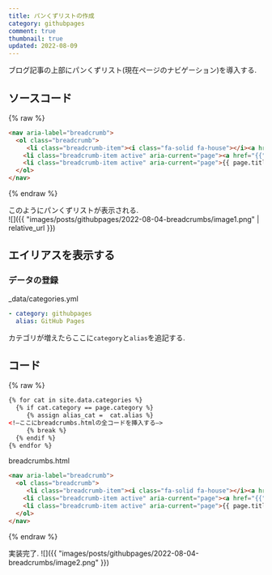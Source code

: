 ```yaml
---
title: パンくずリストの作成
category: githubpages
comment: true
thumbnail: true
updated: 2022-08-09
---
```


ブログ記事の上部にパンくずリスト(現在ページのナビゲーション)を導入する.  

## ソースコード
{% raw %}   
  
```html
<nav aria-label="breadcrumb">
  <ol class="breadcrumb">
     <li class="breadcrumb-item"><i class="fa-solid fa-house"></i><a href={{"/" | relative_url }}>Home</a></li>
    <li class="breadcrumb-item active" aria-current="page"><a href="{{"/#" | append: page.category | relative_url }}">{{ page.category }}</a></li>
    <li class="breadcrumb-item active" aria-current="page">{{ page.title }}</li>
  </ol>
</nav>
```
{% endraw %}

このようにパンくずリストが表示される.  
![]({{ "images/posts/githubpages/2022-08-04-breadcrumbs/image1.png" | relative_url }})


## エイリアスを表示する

### データの登録
_data/categories.yml

```yaml
- category: githubpages
  alias: GitHub Pages
```

カテゴリが増えたらここに`category`と`alias`を追記する.  

## コード

{% raw %}  

```html
{% for cat in site.data.categories %}
  {% if cat.category == page.category %}
     {% assign alias_cat =  cat.alias %}
<!—ここにbreadcrumbs.htmlの全コードを挿入する—>
     {% break %}
  {% endif %}
{% endfor %}
```

breadcrumbs.html

```html
<nav aria-label="breadcrumb">
  <ol class="breadcrumb">
     <li class="breadcrumb-item"><i class="fa-solid fa-house"></i><a href={{"/" | relative_url }}>Home</a></li>
    <li class="breadcrumb-item active" aria-current="page"><a href="{{"/#" | append: page.category | relative_url }}">{{ alias_cat }}</a></li>
    <li class="breadcrumb-item active" aria-current="page">{{ page.title }}</li>
  </ol>
</nav>
```
{% endraw %}

実装完了. 
![]({{ "images/posts/githubpages/2022-08-04-breadcrumbs/image2.png" }})
